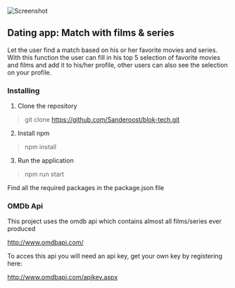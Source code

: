 ![Screenshot](https://github.com/Sanderoost/files/blob/master/screenshotNetflix.png)
## Dating app: Match with films & series
Let the user find a match based on his or her favorite movies and series.
With this function the user can fill in his top 5 selection of favorite movies and films and add it to his/her profile, other users can also see the selection on your profile.


### Installing

1. Clone the repository

> git clone https://github.com/Sanderoost/blok-tech.git

2. Install npm

> npm install

3. Run the application 

> npm run start

Find all the required packages in the package.json file

### OMDb Api
This project uses the omdb api which contains almost all films/series ever produced

http://www.omdbapi.com/

To acces this api you will need an api key, get your own key by registering here:

http://www.omdbapi.com/apikey.aspx
